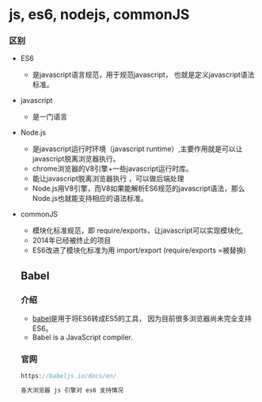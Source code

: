 # js, es6, nodejs, commonJS

### 区别

*   ES6

    *   是javascript语言规范，用于规范javascript， 也就是定义javascript语法标准。

*   javascript

    *   是一门语言

*   Node.js 

    *   是javascript运行时环境（javascript runtime）,主要作用就是可以让javascript脱离浏览器执行。
    *   chrome浏览器的V8引擎+一些javascript运行时库。
    *   能让javascript脱离浏览器执行 ，可以做后端处理
    *   Node.js用V8引擎，而V8如果能解析ES6规范的javascript语法，那么Node.js也就能支持相应的语法标准。

*   commonJS

    *   模块化标准规范，即 require/exports，让javascript可以实现模块化,
    *   2014年已经被终止的项目
    *   ES6改进了模块化标准为用 import/export (require/exports =被替换)

    

    ## Babel

    ### 介绍

    *   [babel](https://links.jianshu.com/go?to=https%3A%2F%2Fbabeljs.io%2F)是用于将ES6转成ES5的工具， 因为目前很多浏览器尚未完全支持ES6。
    *   Babel is a JavaScript compiler.

    ### 官网

    ```js
    https://babeljs.io/docs/en/
    ```

    

    

    ```js
    各大浏览器 js 引擎对 es6 支持情况
    
    ```

    

    

    

    